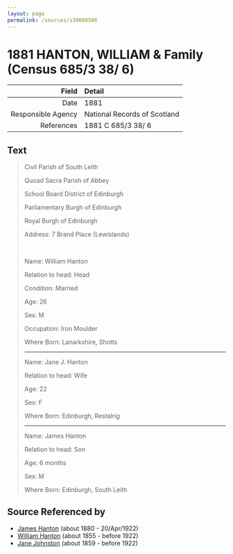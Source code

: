 ```yaml
---
layout: page
permalink: /sources/s39608586
---
```


# 1881 HANTON, WILLIAM & Family (Census 685/3 38/ 6)

Field | Detail
---:|:---
Date | 1881
Responsible Agency | National Records of Scotland
References | 1881 C 685/3 38/ 6

## Text

> Civil Parish of South Leith
>
> Quoad Sacra Parish of Abbey
>
> School Board District of Edinburgh
>
> Parliamentary Burgh of Edinburgh
>
> Royal Burgh of Edinburgh
>
> Address: 7 Brand Place (Lewislands)
>
> <br/>
>
> Name: William Hanton
>
> Relation to head: Head
>
> Condition: Married
>
> Age: 26
>
> Sex: M
>
> Occupation: Iron Moulder
>
> Where Born: Lanarkshire, Shotts
>
> ---
>
> Name: Jane J. Hanton
>
> Relation to head: Wife
>
> Age: 22
>
> Sex: F
>
> Where Born: Edinburgh, Restalrig
>
> ---
>
> Name: James Hanton
>
> Relation to head: Son
>
> Age: 6 months
>
> Sex: M
>
> Where Born: Edinburgh, South Leith
>

## Source Referenced by

* [James Hanton](../people/@71830064@-james-hanton-b1880-d1922-4-20.md) (about 1880 - 20/Apr/1922)
* [William Hanton](../people/@62602830@-william-hanton-b1855-d1922.md) (about 1855 - before 1922)
* [Jane Johnston](../people/@71906070@-jane-johnston-b1859-d1922.md) (about 1859 - before 1922)
